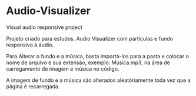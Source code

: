 # Audio-Visualizer
Visual audio responsive project

Projeto criado para estudos.
Audio Visualizer com partículas e fundo responsivo à áudio.

Para Alterar o fundo  e a música, basta importá-los para a pasta e colocar o nome de arquivo e sua extensão, exemplo: Música.mp3, na área de carregamento de imagem e 
música no código.

A imagem de fundo e a música são alterados aleatóriamente toda vez que a página é recarregada.
